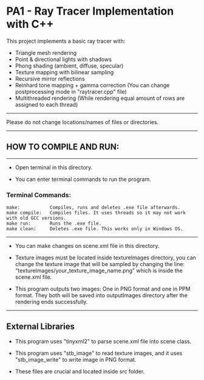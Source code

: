 # PA1 - Ray Tracer Implementation with C++

This project implements a basic ray tracer with:

- Triangle mesh rendering
- Point & directional lights with shadows
- Phong shading (ambient, diffuse, specular)
- Texture mapping with bilinear sampling
- Recursive mirror reflections
- Reinhard tone mapping + gamma correction (You can change postprocessing mode in "raytracer.cpp" file)
- Multithreaded rendering (While rendering equal amount of rows are assigned to each thread)

---------------------------------------------------------------------------------

Please do not change locations/names of files or directories.

---------------------------------------------------------------------------------

## HOW TO COMPILE AND RUN:
--------------------------

- Open terminal in this directory.

- You can enter terminal commands to run the program.

### Terminal Commands:
	make: 			Compiles, runs and deletes .exe file afterwards.
	make compile: 	Compiles files. It uses threads so it may not work with old GCC versions.
	make run: 		Runs the .exe file.
	make clean: 	Deletes .exe file. This works only in Windows OS.

---------------------------------------------------------------------------------

- You can make changes on scene.xml file in this directory.

- Texture images must be located inside textureImages directory, you can change the texture image that will be sampled by changing the line:
"<textureimage>textureImages/your_texture_image_name.png</textureimage>" which is inside the scene.xml file.

- This program outputs two images: One in PNG format and one in PPM format. They both will be saved into outputImages directory after the rendering ends successfully.

---------------------------------------------------------------------------------
## External Libraries

- This program uses "tinyxml2" to parse scene.xml file into scene class.

- This program uses "stb_image" to read texture images, and it uses "stb_image_write" to write image in PNG format.

- These files are crucial and located inside src folder.
